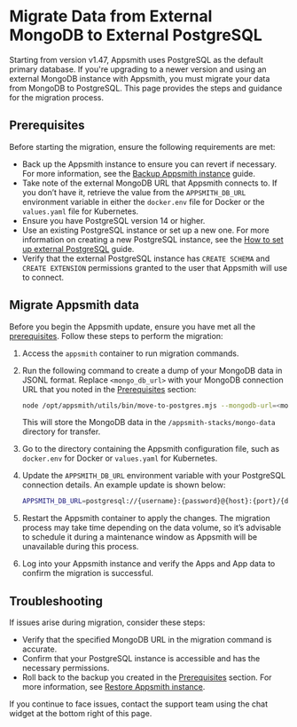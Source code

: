 # Migrate Data from External MongoDB to External PostgreSQL

Starting from version v1.47, Appsmith uses PostgreSQL as the default primary database. If you're upgrading to a newer version and using an external MongoDB instance with Appsmith, you must migrate your data from MongoDB to PostgreSQL. This page provides the steps and guidance for the migration process.

## Prerequisites

Before starting the migration, ensure the following requirements are met:

- Back up the Appsmith instance to ensure you can revert if necessary. For more information, see the [Backup Appsmith instance](/getting-started/setup/instance-management/appsmithctl#backup-instance) guide.
- Take note of the external MongoDB URL that Appsmith connects to. If you don’t have it, retrieve the value from the `APPSMITH_DB_URL` environment variable in either the `docker.env` file for Docker or the `values.yaml` file for Kubernetes.
- Ensure you have PostgreSQL version 14 or higher. 
- Use an existing PostgreSQL instance or set up a new one. For more information on creating a new PostgreSQL instance, see the [How to set up external PostgreSQL](/getting-started/setup/instance-configuration/appsmith-databases/external-postgresql.md) guide.
- Verify that the external PostgreSQL instance has `CREATE SCHEMA` and `CREATE EXTENSION` permissions granted to the user that Appsmith will use to connect.

## Migrate Appsmith data

Before you begin the Appsmith update, ensure you have met all the [prerequisites](#prerequisites). Follow these steps to perform the migration:

1. Access the `appsmith` container to run migration commands.

2. Run the following command to create a dump of your MongoDB data in JSONL format. Replace `<mongo_db_url>` with your MongoDB connection URL that you noted in the [Prerequisites](#prerequisites) section:

      ```bash
      node /opt/appsmith/utils/bin/move-to-postgres.mjs --mongodb-url=<mongo_db_url>
      ```
      This will store the MongoDB data in the `/appsmith-stacks/mongo-data` directory for transfer.

3. Go to the directory containing the Appsmith configuration file, such as `docker.env` for Docker or `values.yaml` for Kubernetes.

4. Update the `APPSMITH_DB_URL` environment variable with your PostgreSQL connection details. An example update is shown below:

      ```bash
      APPSMITH_DB_URL=postgresql://{username}:{password}@{host}:{port}/{db_name}?options
      ```
5. Restart the Appsmith container to apply the changes. The migration process may take time depending on the data volume, so it’s advisable to schedule it during a maintenance window as Appsmith will be unavailable during this process.

6. Log into your Appsmith instance and verify the Apps and App data to confirm the migration is successful.

## Troubleshooting

If issues arise during migration, consider these steps:
* Verify that the specified MongoDB URL in the migration command is accurate.
* Confirm that your PostgreSQL instance is accessible and has the necessary permissions.
* Roll back to the backup you created in the [Prerequisites](#prerequisites) section. For more information, see [Restore Appsmith instance](/getting-started/setup/instance-management/appsmithctl#restore-instance).

If you continue to face issues, contact the support team using the chat widget at the bottom right of this page.
